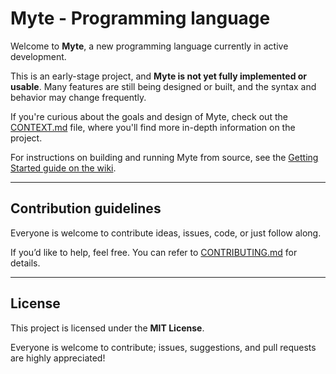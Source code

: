 # Myte - Programming language

Welcome to **Myte**, a new programming language currently in active development.

This is an early-stage project, and **Myte is not yet fully implemented or usable**. Many features are still being designed or built, and the syntax and behavior may change frequently.

If you're curious about the goals and design of Myte, check out the [CONTEXT.md](./CONTEXT.md) file, where you'll find more in-depth information on the project.


For instructions on building and running Myte from source, see the [Getting Started guide on the wiki](https://github.com/santos-404/myte/wiki/Getting-Started).

---

## Contribution guidelines

Everyone is welcome to contribute ideas, issues, code, or just follow along.

If you’d like to help, feel free. You can refer to [CONTRIBUTING.md](./CONTRIBUTING.md) for details.

---

## License

This project is licensed under the **MIT License**.  

Everyone is welcome to contribute; issues, suggestions, and pull requests are highly appreciated!


